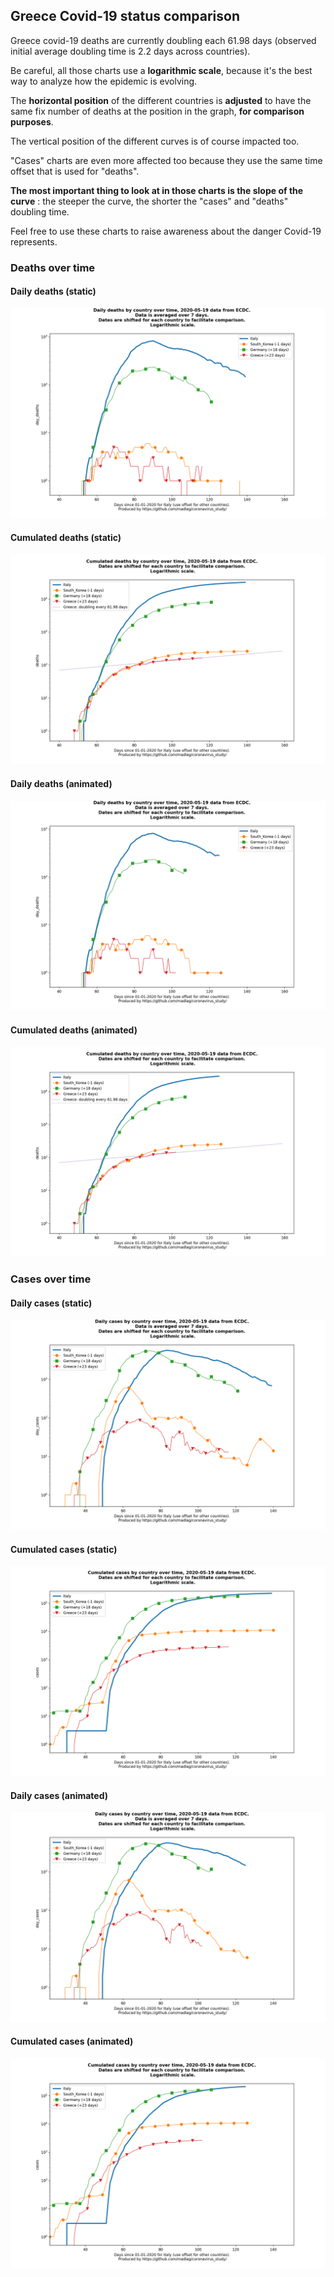 ## Greece Covid-19 status comparison 

Greece covid-19 deaths are currently doubling each 61.98 days (observed initial average doubling time is 2.2 days across countries).



Be careful, all those charts use a **logarithmic scale**, because it's the best way to analyze how the epidemic is evolving.
 
The **horizontal position** of the different countries is **adjusted** to have the same fix number of deaths at the position in the graph, **for comparison purposes**.

The vertical position of the different curves is of course impacted too.

"Cases" charts are even more affected too because they use the same time offset that is used for "deaths".

**The most important thing to look at in those charts is the slope of the curve** : the steeper the curve, the shorter the "cases" and "deaths" doubling time.

Feel free to use these charts to raise awareness about the danger Covid-19 represents. 


 
### Deaths over time
 
#### Daily deaths (static)
![Greece covid-19 daily deaths static chart](https://raw.githubusercontent.com/madlag/coronavirus_study/master/notebooks/graphs/2020-05-19/countries/Greece/2020-05-19_Greece_day_deaths.png "Greece covid-19 day_deaths static chart")   
 
#### Cumulated deaths (static)
![Greece covid-19 cumulated deaths static chart](https://raw.githubusercontent.com/madlag/coronavirus_study/master/notebooks/graphs/2020-05-19/countries/Greece/2020-05-19_Greece_deaths.png "Greece covid-19 deaths static chart")   
 
#### Daily deaths (animated)
![Greece covid-19 daily deaths animated chart](https://raw.githubusercontent.com/madlag/coronavirus_study/master/notebooks/graphs/2020-05-19/countries/Greece/2020-05-19_Greece_day_deaths.gif "Greece covid-19 day_deaths animated chart")   
 
#### Cumulated deaths (animated)
![Greece covid-19 cumulated deaths animated chart](https://raw.githubusercontent.com/madlag/coronavirus_study/master/notebooks/graphs/2020-05-19/countries/Greece/2020-05-19_Greece_deaths.gif "Greece covid-19 deaths animated chart")   

 
### Cases over time
 
#### Daily cases (static)
![Greece covid-19 daily cases static chart](https://raw.githubusercontent.com/madlag/coronavirus_study/master/notebooks/graphs/2020-05-19/countries/Greece/2020-05-19_Greece_day_cases.png "Greece covid-19 day_cases static chart")   
 
#### Cumulated cases (static)
![Greece covid-19 cumulated cases static chart](https://raw.githubusercontent.com/madlag/coronavirus_study/master/notebooks/graphs/2020-05-19/countries/Greece/2020-05-19_Greece_cases.png "Greece covid-19 cases static chart")   
 
#### Daily cases (animated)
![Greece covid-19 daily cases animated chart](https://raw.githubusercontent.com/madlag/coronavirus_study/master/notebooks/graphs/2020-05-19/countries/Greece/2020-05-19_Greece_day_cases.gif "Greece covid-19 day_cases animated chart")   
 
#### Cumulated cases (animated)
![Greece covid-19 cumulated cases animated chart](https://raw.githubusercontent.com/madlag/coronavirus_study/master/notebooks/graphs/2020-05-19/countries/Greece/2020-05-19_Greece_cases.gif "Greece covid-19 cases animated chart")   

